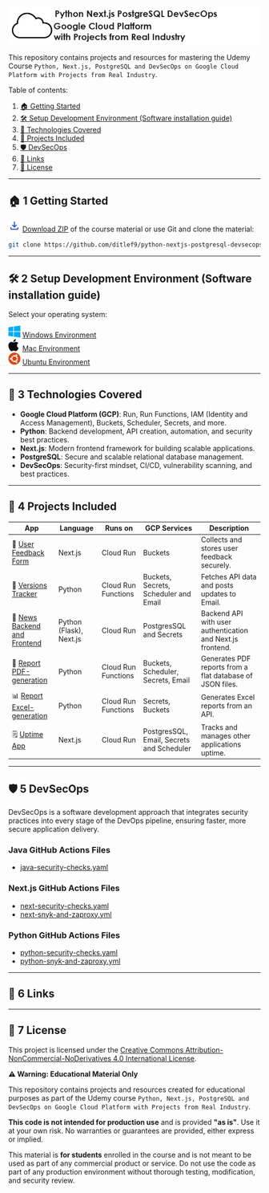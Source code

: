 ![Python, Next.js, PostgreSQL and DevSecOps on Google Cloud Platform with Projects from Real Industry Logo](_docs/python-nextjs-postgresql-devsecops-gcp-logo.png) 

This repository contains projects and resources for mastering the 
Udemy Course `Python, Next.js, PostgreSQL and DevSecOps on Google Cloud Platform with Projects from Real Industry`.

Table of contents:
1. [🏠 Getting Started](#-1-getting-started)
2. [🛠️ Setup Development Environment (Software installation guide)](#%EF%B8%8F-2-setup-development-environment-software-installation-guide)
3. [📌 Technologies Covered](#-3-technologies-covered)
4. [🎯 Projects Included](#-4-projects-included)
5. [🛡️ DevSecOps](#-4-projects-included)
6. [🔗 Links](#-4-projects-included)
7. [📜 License](#-7-license)

---

## 🏠 1 Getting Started

![Download](_docs/download_24dp_2854C5_FILL0_wght400_GRAD0_opsz24.png) [Download ZIP](https://github.com/ditlef9/python-nextjs-postgresql-devsecops-gcp/archive/refs/heads/main.zip) of the course material
or use Git and clone the material:
```bash
git clone https://github.com/ditlef9/python-nextjs-postgresql-devsecops-gcp.git
```


---

## 🛠️ 2 Setup Development Environment (Software installation guide)

Select your operating system:

![Windows](_docs/icons/windows-24x24.png) [Windows Environment](setup-development-environment/windows-environment)<br>
![Mac](_docs/icons/mac-24x24.png) [Mac Environment](setup-development-environment/mac-environment)<br>
![Ubuntu](_docs/icons/ubuntu-24x24.png) [Ubuntu Environment](setup-development-environment/ubuntu-environment)<br>

---

## 📌 3 Technologies Covered
- **Google Cloud Platform (GCP)**: Run, Run Functions, IAM (Identity and Access Management), Buckets, Scheduler, Secrets, and more.
- **Python**: Backend development, API creation, automation, and security best practices.
- **Next.js**: Modern frontend framework for building scalable applications.
- **PostgreSQL**: Secure and scalable relational database management.
- **DevSecOps**: Security-first mindset, CI/CD, vulnerability scanning, and best practices.

---

## 🎯 4 Projects Included
| App                                  |  Language               | Runs on             | GCP Services                               | Description                                                |
|--------------------------------------|-------------------------|---------------------|--------------------------------------------|------------------------------------------------------------|
| 📝 [User Feedback Form](user-feedback-form)         | Next.js                 | Cloud Run           | Buckets                                    | Collects and stores user feedback securely.                |
| 🔄 [Versions Tracker](versions-tracker)           | Python                  | Cloud Run Functions | Buckets, Secrets, Scheduler and Email      | Fetches API data and posts updates to Email.               |
| 📝 [News Backend and Frontend](news) | Python (Flask), Next.js | Cloud Run           | PostgresSQL and Secrets                    | Backend API with user authentication and Next.js frontend. |
| 📄 [Report PDF-generation](report-pdf-generation)      | Python                  | Cloud Run Functions | Buckets, Scheduler, Secrets, Email         | Generates PDF reports from a flat database of JSON files.  |
| 📊 [Report Excel-generation](report-excel-generation)    | Python                  | Cloud Run Functions | Secrets, Buckets                           | Generates Excel reports from an API.                       |
| 🗒️ [Uptime App](uptime-app)          | Next.js                 | Cloud Run           | PostgresSQL, Email, Secrets and  Scheduler | Tracks and manages other applications uptime.              |


--- 

## 🛡️ 5 DevSecOps

DevSecOps is a software development approach that integrates security practices into every stage of the DevOps pipeline, ensuring faster, more secure application delivery.


### Java GitHub Actions Files

* [java-security-checks.yaml](java/.github/workflows/java-security-checks.yaml)


### Next.js GitHub Actions Files

* [next-security-checks.yaml](next/.github/workflows/next-security-checks.yaml)
* [next-snyk-and-zaproxy.yml](next/.github/workflows/next-snyk-and-zaproxy.yml)


### Python GitHub Actions Files

* [python-security-checks.yaml](java/.github/workflows/python-security-checks.yaml)
* [python-snyk-and-zaproxy.yml](next/.github/workflows/python-snyk-and-zaproxy.yml)


---

## 🔗 6 Links




---

## 📜 7 License


This project is licensed under the
[Creative Commons Attribution-NonCommercial-NoDerivatives 4.0 International License](https://creativecommons.org/licenses/by-nc-nd/4.0/).

**⚠️ Warning: Educational Material Only**

This repository contains projects and resources created for educational purposes as part of the Udemy course 
`Python, Next.js, PostgreSQL and DevSecOps on Google Cloud Platform with Projects from Real Industry`.

**This code is not intended for production use** and is provided **"as is"**. 
Use it at your own risk. No warranties or guarantees are provided, either express or implied. 

This material is **for students** enrolled in the course and is not meant to be used as part of any commercial product or service. 
Do not use the code as part of any production environment without thorough testing, modification, and security review.

